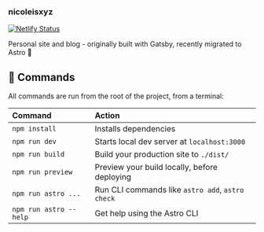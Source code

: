 ### nicoleisxyz 

[![Netlify Status](https://api.netlify.com/api/v1/badges/56b32e82-211e-4ca9-afbb-0640a916716f/deploy-status)](https://app.netlify.com/sites/nicoleis/deploys)

Personal site and blog - originally built with Gatsby, recently migrated to Astro 🚀 

## 🧞 Commands

All commands are run from the root of the project, from a terminal:

| Command                | Action                                           |
| :--------------------- | :----------------------------------------------- |
| `npm install`          | Installs dependencies                            |
| `npm run dev`          | Starts local dev server at `localhost:3000`      |
| `npm run build`        | Build your production site to `./dist/`          |
| `npm run preview`      | Preview your build locally, before deploying     |
| `npm run astro ...`    | Run CLI commands like `astro add`, `astro check` |
| `npm run astro --help` | Get help using the Astro CLI                     |
